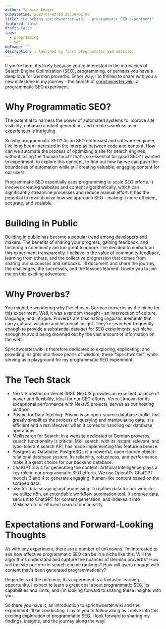 ```yaml
---
author: Yannick Seeger
pubDatetime: 2023-07-08T18:28:24+02:00
title: "Launching sprichwoerter.wiki - programmatic SEO experiment"
featured: false
draft: false
tags:
  - programming
  - seo
ogImage: ""
description: I launched my first programmatic SEO website. 
---
```


If you're here, it's likely because you're interested in the intricacies of Search Engine Optimization (SEO), programming, or perhaps you have a deep love for German proverbs. Either way, I'm thrilled to share with you a new milestone in my journey - the launch of [sprichwoerter.wiki](https://sprichwoerter.wiki), a programmatic SEO experiment.

# Why Programmatic SEO?
The potential to harness the power of automated systems to improve site visibility, enhance content generation, and create seamless user experiences is intriguing.

So why programmatic SEO? As an SEO enthusiast and software engineer, I've long been interested in the interplay between code and content. How can we automate the process of optimizing a site for search engines, without losing the 'human touch' that's so essential for good SEO? I wanted to experiment, to explore this concept, to find out how far we can push the boundaries of automation while still creating valuable, engaging content for our users.

Programmatic SEO essentially uses programming to scale SEO efforts. It involves creating websites and content algorithmically, which can significantly streamline processes and reduce manual effort. It has the potential to revolutionize how we approach SEO - making it more efficient, accurate, and scalable.

# Building in Public
Building in public has become a popular trend among developers and makers. The benefits of sharing your progress, gaining feedback, and fostering a community are too great to ignore. I've decided to embark on this experiment transparently. I believe in the value of community feedback, learning from others, and the collective progression that comes from sharing our successes and setbacks. I’ll document and share the journey, the challenges, the successes, and the lessons learned. I invite you to join me on this exciting adventure.

# Why Proverbs?
You might be wondering why I've chosen German proverbs as the niche for this experiment. Well, it was a random thought - an intersection of culture, language, and intrigue. Proverbs are fascinating linguistic elements that carry cultural wisdom and historical insight. They're searched frequently enough to provide a substantial data set for SEO experiments, yet niche enough to avoid being drowned out by the vast amount of information on the web.

Sprichwoerter.wiki is therefore dedicated to exploring, explicating, and providing insights into these pearls of wisdom, these "Sprichwörter", while serving as a playground for my programmatic SEO experiment.

# The Tech Stack
- NextJS hosted on Vercel (IRS): NextJS provides an excellent balance of power and flexibility, ideal for our SEO efforts. Vercel, known for its exceptional performance with NextJS projects, serves as our hosting platform.
- Prisma for Data fetching: Prisma is an open-source database toolkit that greatly simplifies the process of querying and manipulating data. It is efficient and a real lifesaver when it comes to handling our database operations.
- Meilisearch for Search: In a website dedicated to German proverbs, search functionality is critical. Meilisearch, with its instant, relevant, and typo-tolerant search API, has made implementing this feature a breeze.
- Postgres as Database: PostgreSQL is a powerful, open-source object-relational database system. Its reliability, robustness, and performance make it a great choice for our backend database.
- ChatGPT 3 & 4 for generating the content: Artificial Intelligence plays a key role in our programmatic SEO efforts. We use OpenAI's ChatGPT models 3 and 4 to generate engaging, human-like content based on the scraped data.
- n8n for data scraping and processing: To gather data for our website, we utilize n8n, an extendable workflow automation tool. It scrapes data, sends it to ChatGPT for content generation, and indexes it into Meilisearch for efficient search functionality.

# Expectations and Forward-Looking Thoughts
As with any experiment, there are a number of unknowns. I’m interested to see how effective programmatic SEO can be in a niche like this. Will the algorithms understand and capture the nuances of German proverbs? How will the site perform in search engine rankings? How will users engage with content that's been generated programmatically?

Regardless of the outcome, this experiment is a fantastic learning opportunity. I expect to learn a great deal about programmatic SEO, its capabilities and limits, and I'm looking forward to sharing these insights with you.

So there you have it, an introduction to sprichwoerter.wiki and the experiment I'll be conducting. I invite you to follow along as I delve into this exciting exploration of programmatic SEO. I look forward to sharing my findings, insights, and the journey along the way!
